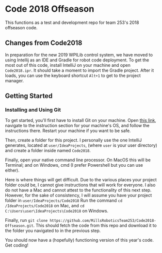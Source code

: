 # Code 2018 Offseason
This functions as a test and development repo for team 253's 2018 offseason code. 

## Changes from Code2018
In preparation for the new 2019 WPILib control system, we have moved to using Intellij as an IDE and Gradle for robot code deployment. To get the most out of this code, install IntelliJ on your machine and open `Code2018.ipr`. It should take a moment to import the Gradle project. After it loads, you can use the keyboard shortcut `Alt+1` to get to the project manager.

## Getting Started

### Installing and Using Git
To get started, you'll first have to install Git on your machine. Open [this link](https://git-scm.com/book/en/v2/Getting-Started-Installing-Git), navigate to the instruction section for your machine's OS, and follow the instructions there. Restart your machine if you want to be safe.

Then, create a folder for this project. I personally use the one IntelliJ generates, located at `user/IdeaProjects`, (where `user` is your user directory) and create a folder inside named `Code2018`.

Finally, open your native command line processor. On MacOS this will be Terminal; and on Windows, cmd (I prefer Powershell but you can use either). 

Here is where things will get difficult. Due to the various places your project folder could be, I cannot give instructions that will work for everyone. I also do not have a Mac and cannot attest to the functionality of this next step. However, for the sake of consistency, I will assume you have your project folder in `user/IdeaProjects/Code2018` Run the command `cd /IdeaProjects/Code2018` on Mac, and `cd C:\Users\user\IdeaProjects\Code2018` on Windows.

Finally, run `git clone https://github.com/MillsRoboticsTeam253/Code2018-Offseason.git`. This should fetch the code from this repo and download it to the folder you navigated to in the previous step.

You should now have a (hopefully) functioning version of this year's code. Get coding!
